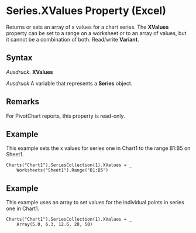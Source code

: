 
# Series.XValues Property (Excel)

Returns or sets an array of x values for a chart series. The  **XValues** property can be set to a range on a worksheet or to an array of values, but it cannot be a combination of both. Read/write **Variant**.


## Syntax

 _Ausdruck_. **XValues**

 _Ausdruck_ A variable that represents a **Series** object.


## Remarks

For PivotChart reports, this property is read-only.


## Example

This example sets the x values for series one in Chart1 to the range B1:B5 on Sheet1.


```
Charts("Chart1").SeriesCollection(1).XValues = _
    Worksheets("Sheet1").Range("B1:B5")
```


## Example

This example uses an array to set values for the individual points in series one in Chart1.


```
Charts("Chart1").SeriesCollection(1).XValues = _
    Array(5.0, 6.3, 12.6, 28, 50)
```

